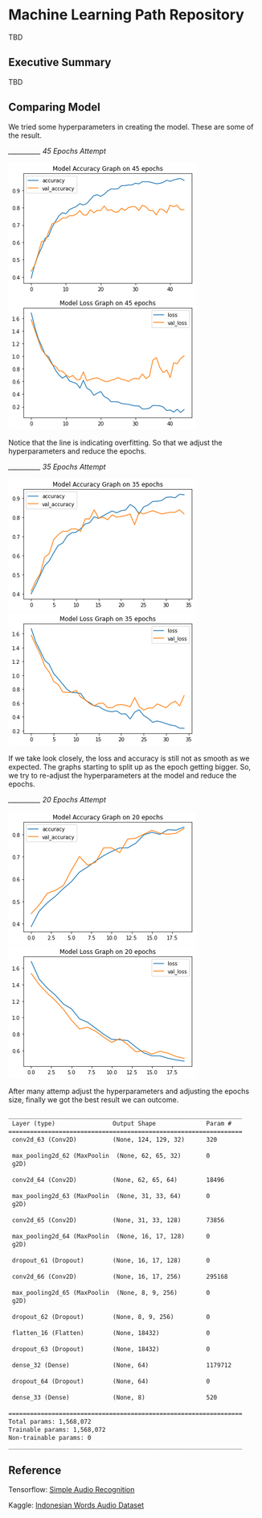 # Machine Learning Path Repository
TBD

## Executive Summary
TBD

## Comparing Model
We tried some hyperparameters in creating the model. These are some of the result.
 
*__________ 45 Epochs Attempt*

![Bad Acc Graph](https://github.com/C22-PS121/machine-learning/blob/main/saved-graph/Bad%20Acc%20Graph.png) ![Good Acc Graph](https://github.com/C22-PS121/machine-learning/blob/main/saved-graph/Bad%20Loss%20Graph.png)

Notice that the line is indicating overfitting. So that we adjust the hyperparameters and reduce the epochs.

*__________ 35 Epochs Attempt*

![35 Epoch Accuracy Graph](https://github.com/C22-PS121/machine-learning/blob/main/saved-graph/35epochs%20Acc%20Graph.png) ![35 Epoch Loss Graph](https://github.com/C22-PS121/machine-learning/blob/main/saved-graph/35epochs%20Loss%20Graph.png)
      
If we take look closely, the loss and accuracy is still not as smooth as we expected. The graphs starting to split up as the epoch getting bigger. So, we try to re-adjust the hyperparameters at the model and reduce the epochs.

*__________ 20 Epochs Attempt*

![Better Accuracy Graph](https://github.com/C22-PS121/machine-learning/blob/main/saved-graph/Better%20Acc%20Graph.png) ![Better Loss Graph](https://github.com/C22-PS121/machine-learning/blob/main/saved-graph/Better%20Loss%20Graph.png)

After many attemp adjust the hyperparameters and adjusting the epochs size, finally we got the best result we can outcome.

```
_________________________________________________________________
 Layer (type)                Output Shape              Param #   
=================================================================
 conv2d_63 (Conv2D)          (None, 124, 129, 32)      320       
                                                                 
 max_pooling2d_62 (MaxPoolin  (None, 62, 65, 32)       0         
 g2D)                                                            
                                                                 
 conv2d_64 (Conv2D)          (None, 62, 65, 64)        18496     
                                                                 
 max_pooling2d_63 (MaxPoolin  (None, 31, 33, 64)       0         
 g2D)                                                            
                                                                 
 conv2d_65 (Conv2D)          (None, 31, 33, 128)       73856     
                                                                 
 max_pooling2d_64 (MaxPoolin  (None, 16, 17, 128)      0         
 g2D)                                                            
                                                                 
 dropout_61 (Dropout)        (None, 16, 17, 128)       0         
                                                                 
 conv2d_66 (Conv2D)          (None, 16, 17, 256)       295168    
                                                                 
 max_pooling2d_65 (MaxPoolin  (None, 8, 9, 256)        0         
 g2D)                                                            
                                                                 
 dropout_62 (Dropout)        (None, 8, 9, 256)         0         
                                                                 
 flatten_16 (Flatten)        (None, 18432)             0         
                                                                 
 dropout_63 (Dropout)        (None, 18432)             0         
                                                                 
 dense_32 (Dense)            (None, 64)                1179712   
                                                                 
 dropout_64 (Dropout)        (None, 64)                0         
                                                                 
 dense_33 (Dense)            (None, 8)                 520       
                                                                 
=================================================================
Total params: 1,568,072
Trainable params: 1,568,072
Non-trainable params: 0
_________________________________________________________________
```

## Reference
Tensorflow: [Simple Audio Recognition](https://www.tensorflow.org/tutorials/audio/simple_audio)

Kaggle: [Indonesian Words Audio Dataset](https://www.kaggle.com/datasets/ahmadulfi/indonesian-words-audio-dataset)

